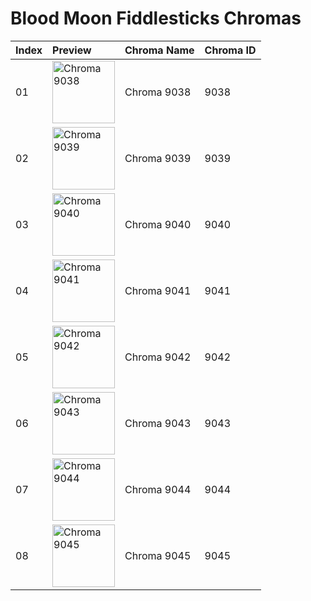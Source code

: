# Blood Moon Fiddlesticks Chromas

| Index | Preview | Chroma Name | Chroma ID |
|:---|:---|:---|:---|
| 01 | <img src='https://raw.communitydragon.org/latest/plugins/rcp-be-lol-game-data/global/default/v1/champion-chroma-images/9/9038.png' alt='Chroma 9038' width='100'> | Chroma 9038 | 9038 |
| 02 | <img src='https://raw.communitydragon.org/latest/plugins/rcp-be-lol-game-data/global/default/v1/champion-chroma-images/9/9039.png' alt='Chroma 9039' width='100'> | Chroma 9039 | 9039 |
| 03 | <img src='https://raw.communitydragon.org/latest/plugins/rcp-be-lol-game-data/global/default/v1/champion-chroma-images/9/9040.png' alt='Chroma 9040' width='100'> | Chroma 9040 | 9040 |
| 04 | <img src='https://raw.communitydragon.org/latest/plugins/rcp-be-lol-game-data/global/default/v1/champion-chroma-images/9/9041.png' alt='Chroma 9041' width='100'> | Chroma 9041 | 9041 |
| 05 | <img src='https://raw.communitydragon.org/latest/plugins/rcp-be-lol-game-data/global/default/v1/champion-chroma-images/9/9042.png' alt='Chroma 9042' width='100'> | Chroma 9042 | 9042 |
| 06 | <img src='https://raw.communitydragon.org/latest/plugins/rcp-be-lol-game-data/global/default/v1/champion-chroma-images/9/9043.png' alt='Chroma 9043' width='100'> | Chroma 9043 | 9043 |
| 07 | <img src='https://raw.communitydragon.org/latest/plugins/rcp-be-lol-game-data/global/default/v1/champion-chroma-images/9/9044.png' alt='Chroma 9044' width='100'> | Chroma 9044 | 9044 |
| 08 | <img src='https://raw.communitydragon.org/latest/plugins/rcp-be-lol-game-data/global/default/v1/champion-chroma-images/9/9045.png' alt='Chroma 9045' width='100'> | Chroma 9045 | 9045 |
